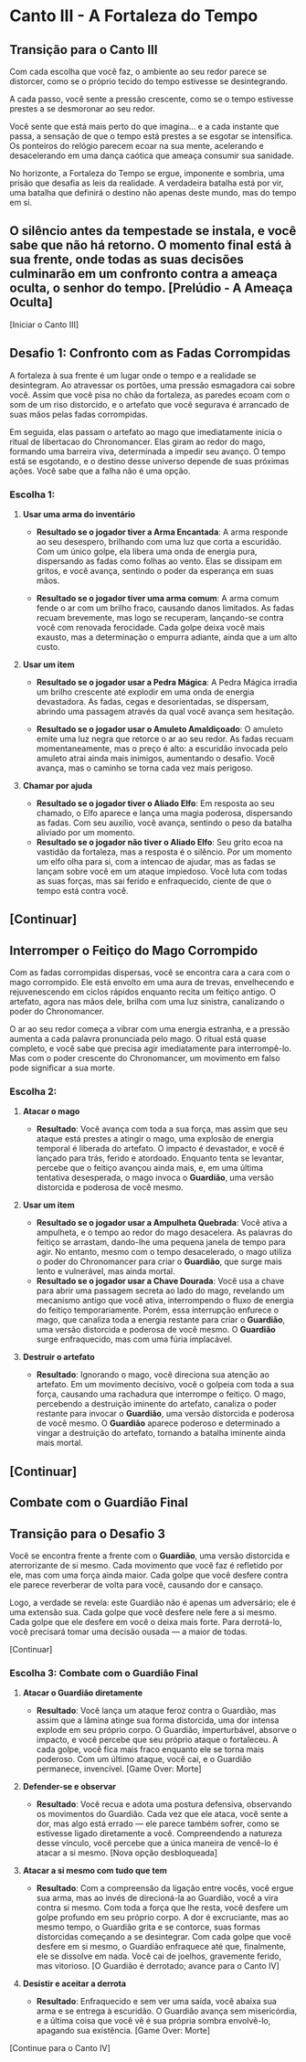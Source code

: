 # Canto III - A Fortaleza do Tempo

## Transição para o Canto III

Com cada escolha que você faz, o ambiente ao seu redor parece se distorcer, como se o próprio tecido do tempo estivesse se desintegrando.

A cada passo, você sente a pressão crescente, como se o tempo estivesse prestes a se desmoronar ao seu redor.

Você sente que está mais perto do que imagina... e a cada instante que passa, a sensação de que o tempo está prestes a se esgotar se intensifica. Os ponteiros do relógio parecem ecoar na sua mente, acelerando e desacelerando em uma dança caótica que ameaça consumir sua sanidade.

No horizonte, a Fortaleza do Tempo se ergue, imponente e sombria, uma prisão que desafia as leis da realidade. A verdadeira batalha está por vir, uma batalha que definirá o destino não apenas deste mundo, mas do tempo em si.

O silêncio antes da tempestade se instala, e você sabe que não há retorno. O momento final está à sua frente, onde todas as suas decisões culminarão em um confronto contra a ameaça oculta, o senhor do tempo.
[Prelúdio - A Ameaça Oculta] 
---
[Iniciar o Canto III]

## Desafio 1: Confronto com as Fadas Corrompidas

A fortaleza à sua frente é um lugar onde o tempo e a realidade se desintegram. Ao atravessar os portões, uma pressão esmagadora cai sobre você. Assim que você pisa no chão da fortaleza, as paredes ecoam com o som de um riso distorcido, e o artefato que você segurava é arrancado de suas mãos pelas fadas corrompidas.

Em seguida, elas passam o artefato ao mago que imediatamente inicia o ritual de libertacao do Chronomancer. Elas giram ao redor do mago, formando uma barreira viva, determinada a impedir seu avanço. O tempo está se esgotando, e o destino desse universo depende de suas próximas ações. Você sabe que a falha não é uma opção.

### Escolha 1: 

1. **Usar uma arma do inventário**
   - **Resultado se o jogador tiver a Arma Encantada**: A arma responde ao seu desespero, brilhando com uma luz que corta a escuridão. Com um único golpe, ela libera uma onda de energia pura, dispersando as fadas como folhas ao vento. Elas se dissipam em gritos, e você avança, sentindo o poder da esperança em suas mãos.
   
   - **Resultado se o jogador tiver uma arma comum**: A arma comum fende o ar com um brilho fraco, causando danos limitados. As fadas recuam brevemente, mas logo se recuperam, lançando-se contra você com renovada ferocidade. Cada golpe deixa você mais exausto, mas a determinação o empurra adiante, ainda que a um alto custo.

2. **Usar um item**
   - **Resultado se o jogador usar a Pedra Mágica**: A Pedra Mágica irradia um brilho crescente até explodir em uma onda de energia devastadora. As fadas, cegas e desorientadas, se dispersam, abrindo uma passagem através da qual você avança sem hesitação.
   
   - **Resultado se o jogador usar o Amuleto Amaldiçoado**: O amuleto emite uma luz negra que retorce o ar ao seu redor. As fadas recuam momentaneamente, mas o preço é alto: a escuridão invocada pelo amuleto atrai ainda mais inimigos, aumentando o desafio. Você avança, mas o caminho se torna cada vez mais perigoso.

3. **Chamar por ajuda**
   - **Resultado se o jogador tiver o Aliado Elfo**: Em resposta ao seu chamado, o Elfo aparece e lança uma magia poderosa, dispersando as fadas. Com seu auxílio, você avança, sentindo o peso da batalha aliviado por um momento.
   - **Resultado se o jogador não tiver o Aliado Elfo**: Seu grito ecoa na vastidão da fortaleza, mas a resposta é o silêncio. Por um momento um elfo olha para si, com a intencao de ajudar, mas as fadas se lançam sobre você em um ataque impiedoso. Você luta com todas as suas forças, mas sai ferido e enfraquecido, ciente de que o tempo está contra você.

[Continuar]
---

## Interromper o Feitiço do Mago Corrompido

Com as fadas corrompidas dispersas, você se encontra cara a cara com o mago corrompido. Ele está envolto em uma aura de trevas, envelhecendo e rejuvenescendo em ciclos rápidos enquanto recita um feitiço antigo. O artefato, agora nas mãos dele, brilha com uma luz sinistra, canalizando o poder do Chronomancer. 

O ar ao seu redor começa a vibrar com uma energia estranha, e a pressão aumenta a cada palavra pronunciada pelo mago. O ritual está quase completo, e você sabe que precisa agir imediatamente para interrompê-lo. Mas com o poder crescente do Chronomancer, um movimento em falso pode significar a sua morte.

### Escolha 2: 

1. **Atacar o mago**
   - **Resultado**: Você avança com toda a sua força, mas assim que seu ataque está prestes a atingir o mago, uma explosão de energia temporal é liberada do artefato. O impacto é devastador, e você é lançado para trás, ferido e atordoado. Enquanto tenta se levantar, percebe que o feitiço avançou ainda mais, e, em uma última tentativa desesperada, o mago invoca o **Guardião**, uma versão distorcida e poderosa de você mesmo. 

2. **Usar um item**
   - **Resultado se o jogador usar a Ampulheta Quebrada**: Você ativa a ampulheta, e o tempo ao redor do mago desacelera. As palavras do feitiço se arrastam, dando-lhe uma pequena janela de tempo para agir. No entanto, mesmo com o tempo desacelerado, o mago utiliza o poder do Chronomancer para criar o **Guardião**, que surge mais lento e vulnerável, mas ainda mortal.
   - **Resultado se o jogador usar a Chave Dourada**: Você usa a chave para abrir uma passagem secreta ao lado do mago, revelando um mecanismo antigo que você ativa, interrompendo o fluxo de energia do feitiço temporariamente. Porém, essa interrupção enfurece o mago, que canaliza toda a energia restante para criar o **Guardião**, uma versão distorcida e poderosa de você mesmo. O **Guardião** surge enfraquecido, mas com uma fúria implacável.

3. **Destruir o artefato**
   - **Resultado**: Ignorando o mago, você direciona sua atenção ao artefato. Em um movimento decisivo, você o golpeia com toda a sua força, causando uma rachadura que interrompe o feitiço. O mago, percebendo a destruição iminente do artefato, canaliza o poder restante para invocar o **Guardião**, uma versão distorcida e poderosa de você mesmo. O **Guardião** aparece poderoso e determinado a vingar a destruição do artefato, tornando a batalha iminente ainda mais mortal.

[Continuar]
---

## Combate com o Guardião Final

## Transição para o Desafio 3

Você se encontra frente a frente com o **Guardião**, uma versão distorcida e aterrorizante de si mesmo. Cada movimento que você faz é refletido por ele, mas com uma força ainda maior. Cada golpe que você desfere contra ele parece reverberar de volta para você, causando dor e cansaço. 

Logo, a verdade se revela: este Guardião não é apenas um adversário; ele é uma extensão sua. Cada golpe que você desfere nele fere a si mesmo. Cada golpe que ele desfere em você o deixa mais forte. Para derrotá-lo, você precisará tomar uma decisão ousada — a maior de todas.

[Continuar]

### Escolha 3: Combate com o Guardião Final

1. **Atacar o Guardião diretamente**
   - **Resultado**: Você lança um ataque feroz contra o Guardião, mas assim que a lâmina atinge sua forma distorcida, uma dor intensa explode em seu próprio corpo. O Guardião, imperturbável, absorve o impacto, e você percebe que seu próprio ataque o fortaleceu. A cada golpe, você fica mais fraco enquanto ele se torna mais poderoso. Com um último ataque, você cai, e o Guardião permanece, invencível. [Game Over: Morte]

2. **Defender-se e observar**
   - **Resultado**: Você recua e adota uma postura defensiva, observando os movimentos do Guardião. Cada vez que ele ataca, você sente a dor, mas algo está errado — ele parece também sofrer, como se estivesse ligado diretamente a você. Compreendendo a natureza desse vínculo, você percebe que a única maneira de vencê-lo é atacar a si mesmo. [Nova opção desbloqueada]

3. **Atacar a si mesmo com tudo que tem**
   - **Resultado**: Com a compreensão da ligação entre vocês, você ergue sua arma, mas ao invés de direcioná-la ao Guardião, você a vira contra si mesmo. Com toda a força que lhe resta, você desfere um golpe profundo em seu próprio corpo. A dor é excruciante, mas ao mesmo tempo, o Guardião grita e se contorce, suas formas distorcidas começando a se desintegrar. Com cada golpe que você desfere em si mesmo, o Guardião enfraquece até que, finalmente, ele se dissolve em nada. Você cai de joelhos, gravemente ferido, mas vitorioso. [O Guardião é derrotado; avance para o Canto IV]

4. **Desistir e aceitar a derrota**
   - **Resultado**: Enfraquecido e sem ver uma saída, você abaixa sua arma e se entrega à escuridão. O Guardião avança sem misericórdia, e a última coisa que você vê é sua própria sombra envolvê-lo, apagando sua existência. [Game Over: Morte]

[Continue para o Canto IV]

